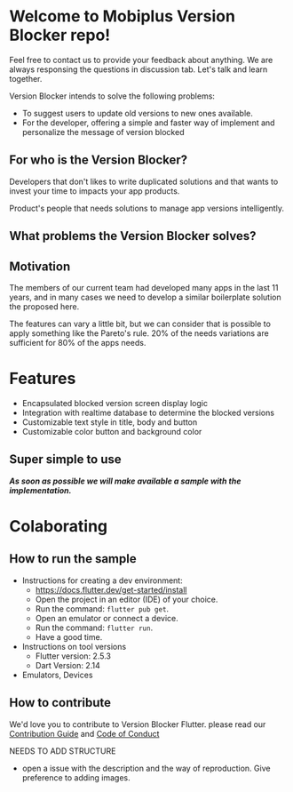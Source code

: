 # Welcome to Mobiplus Version Blocker repo!

Feel free to contact us to provide your feedback about anything.
We are always responsing the questions in discussion tab.
Let's talk and learn together.

Version Blocker intends to solve the following problems:

- To suggest users to update old versions to new ones available.
- For the developer, offering a simple and faster way of implement and personalize the message of version blocked

## For who is the Version Blocker?

Developers that don't likes to write duplicated solutions and that wants to invest your time to impacts your app products.

Product's people that needs solutions to manage app versions intelligently.

## What problems the Version Blocker solves?

## Motivation

The members of our current team had developed many apps in the last 11 years,
and in many cases we need to develop a similar boilerplate solution the proposed here.

The features can vary a little bit, but we can consider that is possible to apply something like the Pareto's rule.
20% of the needs variations are sufficient for 80% of the apps needs.

# Features

- Encapsulated blocked version screen display logic
- Integration with realtime database to determine the blocked versions
- Customizable text style in title, body and button
- Customizable color button and background color

<!-- ## Get started

```yaml
dependencies:
  block_version: ^1.0.0
``` -->

## Super simple to use

***As soon as possible we will make available a sample with the implementation.***

# Colaborating

## How to run the sample

- Instructions for creating a dev environment:
  - https://docs.flutter.dev/get-started/install
  - Open the project in an editor (IDE) of your choice.
  - Run the command: `flutter pub get`.
  - Open an emulator or connect a device.
  - Run the command: `flutter run`.
  - Have a good time.
- Instructions on tool versions
  - Flutter version: 2.5.3
  - Dart Version: 2.14
- Emulators, Devices

## How to contribute

We'd love you to contribute to Version Blocker Flutter.  please read our [Contribution Guide](CONTRIBUTING.md) and [Code of Conduct](CODE_OF_CONDUCT.md)

NEEDS TO ADD STRUCTURE

- open a issue with the description and the way of reproduction. Give preference to adding images.
